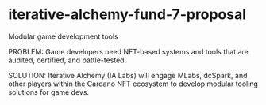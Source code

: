# iterative-alchemy-fund-7-proposal
Modular game development tools

PROBLEM:
Game developers need NFT-based systems and tools that are audited, certified, and battle-tested.

SOLUTION:
Iterative Alchemy (IA Labs) will engage MLabs, dcSpark, and other players within the Cardano NFT ecosystem to develop modular tooling solutions for game devs.
